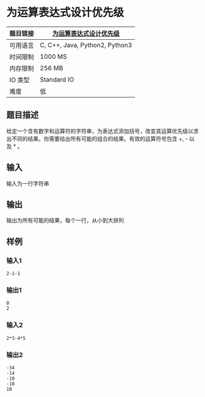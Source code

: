 # 为运算表达式设计优先级

| 题目链接 | [为运算表达式设计优先级](http://xmuoj.com/problem/LC241) |
| --- | --- |
| 可用语言 | C, C++, Java, Python2, Python3 |
| 时间限制 | 1000 MS |
| 内存限制 | 256 MB |
| IO 类型 | Standard IO |
| 难度 | 低 |

## 题目描述

<p>给定一个含有数字和运算符的字符串，为表达式添加括号，改变其运算优先级以求出不同的结果。你需要给出所有可能的组合的结果。有效的运算符号包含 +, - 以及 * 。</p>

## 输入

<p>输入为一行字符串</p>

## 输出

<p>输出为所有可能的结果，每个一行，从小到大排列</p>

## 样例

### 输入1

```
2-1-1
```

### 输出1

```
0
2
```

### 输入2

```
2*3-4*5
```

### 输出2

```
-34
-14
-10
-10
10
```

